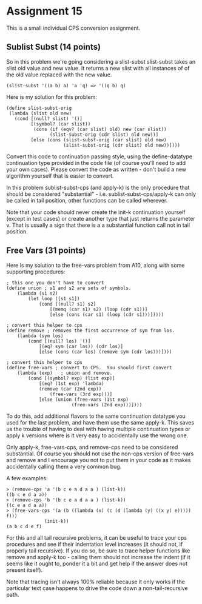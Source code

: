 # Assignment 15

This is a small individual CPS conversion assignment. 

## Sublist Subst (14 points)

So in this problem we're going considering a slist-subst
slist-subst takes an slist old value and new value.  It returns a
new slist with all instances of of the old value replaced with the
new value.

    (slist-subst '((a b) a) 'a 'q) => '((q b) q)

Here is my solution for this problem:

    (define slist-subst-orig
     (lambda (slist old new)
       (cond [(null? slist) '()]
             [(symbol? (car slist))
              (cons (if (eqv? (car slist) old) new (car slist))
                    (slist-subst-orig (cdr slist) old new))]
             [else (cons (slist-subst-orig (car slist) old new)
                         (slist-subst-orig (cdr slist) old new))])))

Convert this code to continuation passing style, using the
define-datatype continuation type provided in the code file (of course
you'll need to add your own cases).  Please convert the code as
written - don't build a new algorithm yourself that is easier to
convert.

In this problem sublist-subst-cps (and apply-k) is the only procedure
that should be considered "substantial" -
i.e. sublist-subst-cps/apply-k can only be called in tail position,
other functions can be called wherever.

Note that your code should never create the init-k continuation
yourself (except in test cases) or create another type that just
returns the parameter v.  That is usually a sign that there is a a
substantial function call not in tail position.

## Free Vars (31 points)

Here is my solution to the free-vars problem from A10, along with some supporting procedures:

    ; this one you don't have to convert
    (define union ; s1 and s2 are sets of symbols.
        (lambda (s1 s2)
            (let loop ([s1 s1])
                (cond [(null? s1) s2]
	                [(memq (car s1) s2) (loop (cdr s1))]
	                [else (cons (car s1) (loop (cdr s1)))]))))

    ; convert this helper to cps
    (define remove ; removes the first occurrence of sym from los.
        (lambda (sym los)
            (cond [(null? los) '()]
	            [(eq? sym (car los)) (cdr los)]
	            [else (cons (car los) (remove sym (cdr los)))])))
 
    ; convert this helper to cps
    (define free-vars ; convert to CPS.  You should first convert 
        (lambda (exp)   ; union and remove.
            (cond [(symbol? exp) (list exp)]
	            [(eq? (1st exp) 'lambda)       
	            (remove (car (2nd exp)) 
		            (free-vars (3rd exp)))]      
	            [else (union (free-vars (1st exp)	       
                            (free-vars (2nd exp)))])))

To do this, add additional flavors to the same continuation datatype you
used for the last problem, and have them use the same apply-k.  This
saves us the trouble of having to deal with having multiple
continuation types or apply k versions where is it very easy to
accidentally use the wrong one.

Only apply-k, free-vars-cps, and remove-cps need to be considered
substantial. Of course you should not use the non-cps version of
free-vars and remove and I encourage you not to put them in your code
as it makes accidentally calling them a very common bug.

A few examples:

    > (remove-cps 'a '(b c e a d a a ) (list-k))
    ((b c e d a a))
    > (remove-cps 'b '(b c e a d a a ) (list-k))
    ((c e a d a a))
    > (free-vars-cps '(a (b ((lambda (x) (c (d (lambda (y) ((x y) e))))) f)))
	    	      (init-k))
    (a b c d e f)

For this and all tail recursive problems, it can be useful to trace
your cps procedures and see if their indentation level increases (it
should not, if properly tail recursive).  If you do so, be sure to
trace helper functions like remove and apply-k too - calling them
should not increase the indent (if it seems like it ought to, ponder
it a bit and get help if the answer does not present itself).


Note that tracing isn't always 100% reliable because it only works if
the particular text case happens to drive the code down a
non-tail-recursive path.
